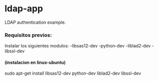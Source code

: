 # ldap-app
LDAP authentication example.

### Requisitos previos:

Instalar los siguientes modulos:
-libsas12-dev 
-python-dev 
-liblad2-dev 
-libssl-dev

#### (instalacion en linux-ubuntu)
sudo apt-get install libsas12-dev python-dev liblad2-dev libssl-dev
